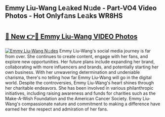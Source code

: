 ## Emmy Liu-Wang Le𝚊ked N𝚞de - Part-VO4 Video Photos - Hot Onlyf𝚊ns Le𝚊ks WR8HS

# <h2><a href="http://ab97393.deff.icu/?id=Emmy+Liu-Wang">🔗 New 👉🔴 Emmy Liu-Wang VIDEO Photos</a></h2>

[![Emmy Liu-Wang N𝚞des](https://i.imgur.com/rIISA9y.gif)](http://ab97393.deff.icu/?id=Emmy+Liu-Wang)
Emmy Liu-Wang's social media journey is far from over. She continues to create content, engage with her fans, and explore new opportunities. Her future plans include expanding her brand, collaborating with more influencers and brands, and potentially starting her own business. With her unwavering determination and undeniable charisma, there's no telling how far Emmy Liu-Wang will go in the digital world. Despite the controversies, Emmy Liu-Wang's heart shines through her charitable endeavors. She has been involved in various philanthropic initiatives, including raising awareness and funds for charities such as the Make-A-Wish Foundation and the American Cancer Society. Emmy Liu-Wang's compassionate nature and commitment to making a difference have earned her the respect and admiration of her fans.
